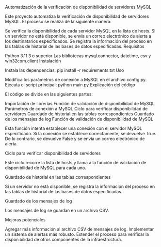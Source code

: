 Automatización de la verificación de disponibilidad de servidores MySQL

Este proyecto automatiza la verificación de disponibilidad de servidores MySQL. El proceso se realiza de la siguiente manera:

Se verifica la disponibilidad de cada servidor MySQL en la lista de hosts.
Si un servidor no está disponible, se envía un correo electrónico de alerta a los destinatarios especificados.
Se registra la información del proceso en las tablas de historial de las bases de datos especificadas.
Requisitos

Python 3.11.3 o superior
Las bibliotecas mysql.connector, datetime, csv y win32com.client
Instalación

Instala las dependencias:
pip install -r requirements.txt
Uso

Modifica los parámetros de conexión a MySQL en el archivo config.py.
Ejecuta el script principal:
python main.py
Explicación del código

El código se divide en las siguientes partes:

Importación de librerías
Función de validación de disponibilidad de MySQL
Parámetros de conexión a MySQL
Ciclo para verificar disponibilidad de servidores
Guardado de historial en las tablas correspondientes
Guardado de los mensajes de log
Función de validación de disponibilidad de MySQL

Esta función intenta establecer una conexión con el servidor MySQL especificado. Si la conexión se establece correctamente, se devuelve True. De lo contrario, se devuelve False y se envía un correo electrónico de alerta.

Ciclo para verificar disponibilidad de servidores

Este ciclo recorre la lista de hosts y llama a la función de validación de disponibilidad de MySQL para cada uno.

Guardado de historial en las tablas correspondientes

Si un servidor no está disponible, se registra la información del proceso en las tablas de historial de las bases de datos especificadas.

Guardado de los mensajes de log

Los mensajes de log se guardan en un archivo CSV.

Mejoras potenciales

Agregar más información al archivo CSV de mensajes de log.
Implementar un sistema de alertas más robusto.
Extender el proceso para verificar la disponibilidad de otros componentes de la infraestructura.

